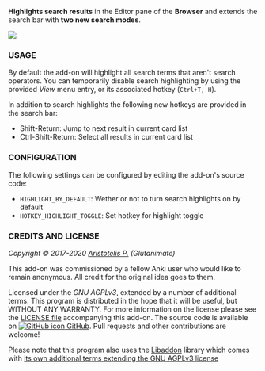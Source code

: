 <!-- BANNER -->

**Highlights search results** in the Editor pane of the **Browser** and extends the search bar with **two new search modes**.

![](https://raw.githubusercontent.com/glutanimate/highlight-search-results/master/screenshots/screenshot.png)

### USAGE

By default the add-on will highlight all search terms that aren't search operators. You can temporarily disable search highlighting by using the provided *View* menu entry, or its associated hotkey (`Ctrl+T, H`).

In addition to search highlights the following new hotkeys are provided in the search bar:

- Shift-Return: Jump to next result in current card list 
- Ctrl-Shift-Return: Select all results in current card list

### CONFIGURATION

The following settings can be configured by editing the add-on's source code:

- `HIGHLIGHT_BY_DEFAULT`: Wether or not to turn search highlights on by default
- `HOTKEY_HIGHLIGHT_TOGGLE`: Set hotkey for highlight toggle

<!-- CHANGELOG -->

<!-- SUPPORT -->

### CREDITS AND LICENSE

*Copyright © 2017-2020 [Aristotelis P.](https://glutanimate.com/)  (Glutanimate)*

This add-on was commissioned by a fellow Anki user who would like to remain anonymous. All credit for the original idea goes to them.

Licensed under the _GNU AGPLv3_, extended by a number of additional terms. This program is distributed in the hope that it will be useful, but WITHOUT ANY WARRANTY. For more information on the license please see the [LICENSE file](https://github.com/glutanimate/highlight-search-results/blob/master/LICENSE) accompanying this add-on. The source code is available on [![GitHub icon](https://glutanimate.com/logos/github.svg) GitHub](https://github.com/glutanimate/highlight-search-results). Pull requests and other contributions are welcome!

Please note that this program also uses the [Libaddon](https://github.com/glutanimate/anki-libaddon/) library which comes with [its own additional terms extending the GNU AGPLv3 license](https://github.com/glutanimate/anki-libaddon/blob/master/LICENSE)

<!-- RESOURCES -->

<!-- FUNDING -->
